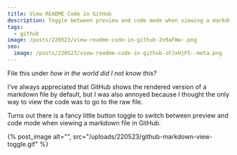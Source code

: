 ```yaml
---
title: View README Code in GitHub
description: Toggle between preview and code mode when viewing a markdown file in GitHub.
tags:
  - github
image: /posts/220523/view-readme-code-in-github-2x9aFWw-.png
seo:
  image: /posts/220523/view-readme-code-in-github-zFJxHjF5--meta.png
---
```


File this under _how in the world did I not know this?_

I’ve always appreciated that GitHub shows the rendered version of a markdown file by default, but I was also annoyed because I thought the only way to view the code was to go to the raw file.

Turns out there is a fancy little button toggle to switch between preview and code mode when viewing a markdown file in GitHub.

{% post_image alt="", src="/uploads/220523/github-markdown-view-toggle.gif" %}
